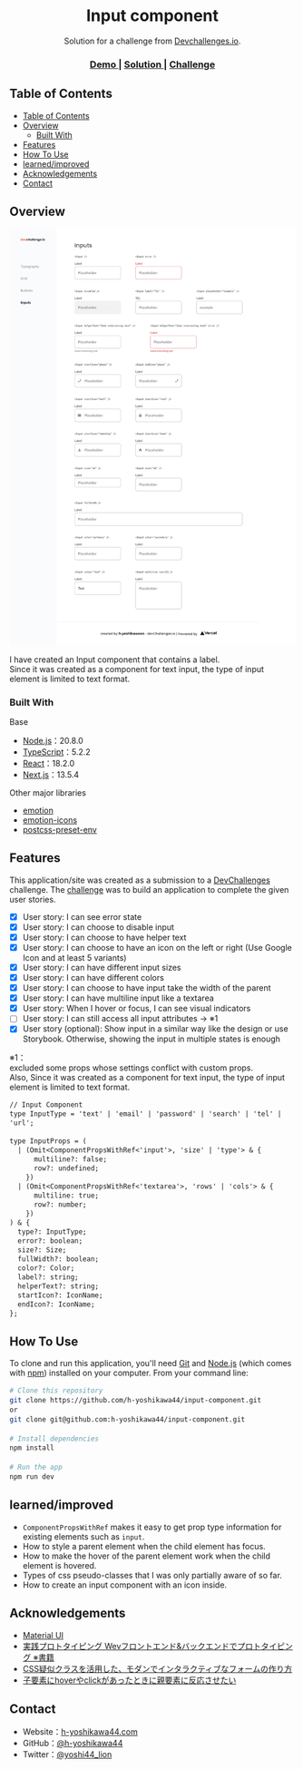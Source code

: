 <!-- Please update value in the {}  -->

<h1 align="center">Input component</h1>

<div align="center">
   Solution for a challenge from  <a href="http://legacy.devchallenges.io" target="_blank">Devchallenges.io</a>.
</div>

<div align="center">
  <h3>
    <a href="https://ch-input-component-h-yoshikawa44.vercel.app/">
      Demo
    </a>
    <span> | </span>
    <a href="https://legacy.devchallenges.io/solutions/ClokxKDirrSdDyCt8D0D">
      Solution
    </a>
    <span> | </span>
    <a href="https://legacy.devchallenges.io/challenges/TSqutYM4c5WtluM7QzGp">
      Challenge
    </a>
  </h3>
</div>

<!-- TABLE OF CONTENTS -->

## Table of Contents

- [Table of Contents](#table-of-contents)
- [Overview](#overview)
  - [Built With](#built-with)
- [Features](#features)
- [How To Use](#how-to-use)
- [learned/improved](#learnedimproved)
- [Acknowledgements](#acknowledgements)
- [Contact](#contact)

<!-- OVERVIEW -->

## Overview

![overview](/screenshots/overview.png)

I have created an Input component that contains a label.  
Since it was created as a component for text input, the type of input element is limited to text format.

### Built With

<!-- This section should list any major frameworks that you built your project using. Here are a few examples.-->

Base
- [Node.js](https://nodejs.org/)：20.8.0
- [TypeScript](https://www.typescriptlang.org/)：5.2.2
- [React](https://reactjs.org/)：18.2.0
- [Next.js](https://nextjs.org/)：13.5.4

Other major libraries
- [emotion](https://emotion.sh/)
- [emotion-icons](https://emotion-icons.dev/)
- [postcss-preset-env](https://github.com/csstools/postcss-plugins/tree/main/plugin-packs/postcss-preset-env)

## Features

<!-- List the features of your application or follow the template. Don't share the figma file here :) -->

This application/site was created as a submission to a [DevChallenges](https://legacy.devchallenges.io/challenges) challenge. The [challenge](https://legacy.devchallenges.io/challenges/TSqutYM4c5WtluM7QzGp) was to build an application to complete the given user stories.

- [x] User story: I can see error state
- [x] User story: I can choose to disable input
- [x] User story: I can choose to have helper text
- [x] User story: I can choose to have an icon on the left or right (Use Google Icon and at least 5 variants)
- [x] User story: I can have different input sizes
- [x] User story: I can have different colors
- [x] User story: I can choose to have input take the width of the parent
- [x] User story: I can have multiline input like a textarea
- [x] User story: When I hover or focus, I can see visual indicators
- [ ] User story: I can still access all input attributes → ※1
- [x] User story (optional): Show input in a similar way like the design or use Storybook. Otherwise, showing the input in multiple states is enough

※1：  
excluded some props whose settings conflict with custom props.  
Also, Since it was created as a component for text input, the type of input element is limited to text format.
```tsx
// Input Component
type InputType = 'text' | 'email' | 'password' | 'search' | 'tel' | 'url';

type InputProps = (
  | (Omit<ComponentPropsWithRef<'input'>, 'size' | 'type'> & {
      multiline?: false;
      row?: undefined;
    })
  | (Omit<ComponentPropsWithRef<'textarea'>, 'rows' | 'cols'> & {
      multiline: true;
      row?: number;
    })
) & {
  type?: InputType;
  error?: boolean;
  size?: Size;
  fullWidth?: boolean;
  color?: Color;
  label?: string;
  helperText?: string;
  startIcon?: IconName;
  endIcon?: IconName;
};
```

## How To Use

<!-- Example:  -->

To clone and run this application, you'll need [Git](https://git-scm.com) and [Node.js](https://nodejs.org/en/download/) (which comes with [npm](https://www.npmjs.com/)) installed on your computer. From your command line:

```bash
# Clone this repository
git clone https://github.com/h-yoshikawa44/input-component.git
or
git clone git@github.com:h-yoshikawa44/input-component.git

# Install dependencies
npm install

# Run the app
npm run dev
```

## learned/improved
- `ComponentPropsWithRef` makes it easy to get prop type information for existing elements such as `input`.
- How to style a parent element when the child element has focus.
- How to make the hover of the parent element work when the child element is hovered.
- Types of css pseudo-classes that I was only partially aware of so far.
- How to create an input component with an icon inside.

## Acknowledgements

<!-- This section should list any articles or add-ons/plugins that helps you to complete the project. This is optional but it will help you in the future. For exmpale -->

- [Material UI](https://material-ui.com/)
- [実践プロトタイピング Wevフロントエンド&バックエンドでプロトタイピング ※書籍](https://tk-rabbit-house.booth.pm/items/2381995)
- [CSS疑似クラスを活用した、モダンでインタラクティブなフォームの作り方](https://ics.media/entry/200413/)
- [子要素にhoverやclickがあったときに親要素に反応させたい](https://www.softel.co.jp/blogs/tech/archives/6008)

## Contact

- Website：[h-yoshikawa44.com](https://h-yoshikawa44.com)
- GitHub：[@h-yoshikawa44](https://github.com/h-yoshikawa44)
- Twitter：[@yoshi44_lion](https://twitter.com/yoshi44_lion)


